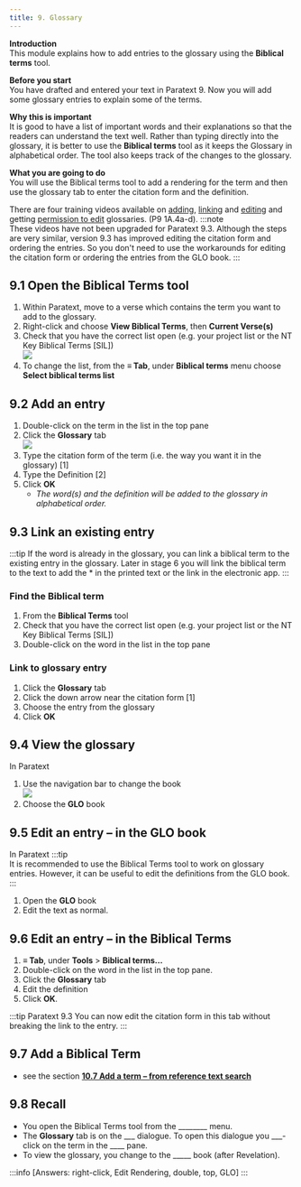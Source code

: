 ```yaml
---
title: 9. Glossary
---
```


**Introduction**  
This module explains how to add entries to the glossary using the **Biblical terms** tool.

**Before you start**  
You have drafted and entered your text in Paratext 9. Now you will add some glossary entries to explain some of the terms.

**Why this is important**  
It is good to have a list of important words and their explanations so that the readers can understand the text well. Rather than typing directly into the glossary, it is better to use the **Biblical terms** tool as it keeps the Glossary in alphabetical order. The tool also keeps track of the changes to the glossary.

**What you are going to do**  
You will use the Biblical terms tool to add a rendering for the term and then use the glossary tab to enter the citation form and the definition.

There are four training videos available on [adding](../../Video-summaries/02-Stage-1/5.Additional/1A.4a.md), [linking](../../Video-summaries/02-Stage-1/5.Additional/1A.4c.md) and [editing](../../Video-summaries/02-Stage-1/5.Additional/1A.4d.md) and getting [permission to edit](../../Video-summaries/02-Stage-1/5.Additional/1A.4b.md) glossaries. (P9 1A.4a-d). :::note   
These videos have not been upgraded for Paratext 9.3. Although the steps are very similar, version 9.3 has improved editing the citation form and ordering the entries. So you don't need to use the workarounds for editing the citation form or ordering the entries from the GLO book.
:::

## 9.1 Open the Biblical Terms tool
1.  Within Paratext, move to a verse which contains the term you want to add to the glossary.
1.  Right-click and choose **View Biblical Terms**, then **Current Verse(s)**
1.  Check that you have the correct list open (e.g. your project list or the NT Key Biblical Terms [SIL])  
   ![](../media/2b01905ef3b07447852ee02967bd29ef.png)
1.  To change the list, from the **≡ Tab**, under **Biblical terms** menu choose **Select biblical terms list**

## 9.2 Add an entry
1.  Double-click on the term in the list in the top pane
1.  Click the **Glossary** tab  
   ![](../media/a72d1e5b782c3521acd208d3ad948806.png)
1.  Type the citation form of the term (i.e. the way you want it in the glossary) [1]
1.  Type the Definition [2]
1.  Click **OK**
    -  *The word(s) and the definition will be added to the glossary in alphabetical order.*

## 9.3 Link an existing entry
:::tip
If the word is already in the glossary, you can link a biblical term to the existing entry in the glossary. Later in stage 6 you will link the biblical term to the text to add the \* in the printed text or the link in the electronic app.
:::
### Find the Biblical term
1.  From the **Biblical Terms** tool
1.  Check that you have the correct list open (e.g. your project list or the NT Key Biblical Terms [SIL])
1.  Double-click on the word in the list in the top pane

### Link to glossary entry
1.  Click the **Glossary** tab
3.  Click the down arrow near the citation form [1]
4.  Choose the entry from the glossary
5.  Click **OK**

## 9.4 View the glossary
In Paratext

1.  Use the navigation bar to change the book  
   ![](../media/1ff8980dd966e0b6d022ab9831c08cae.png)
1.  Choose the **GLO** book

## 9.5 Edit an entry – in the GLO book
In Paratext :::tip  
It is recommended to use the Biblical Terms tool to work on glossary entries. However, it can be useful to edit the definitions from the GLO book.
:::

1.  Open the **GLO** book
1.  Edit the text as normal.

## 9.6 Edit an entry – in the Biblical Terms
1.  **≡ Tab**, under **Tools** \> **Biblical terms…**
1.  Double-click on the word in the list in the top pane.
1.  Click the **Glossary** tab
1.  Edit the definition
1.  Click **OK**.

:::tip Paratext 9.3
You can now edit the citation form in this tab without breaking the link to the entry.
:::
## 9.7 Add a Biblical Term
-  see the section [**10.7 Add a term – from reference text search**](BT#107-add-a-term--from-reference-text-search)

## 9.8 Recall
-  You open the Biblical Terms tool from the \_______\_ menu.
-  The **Glossary** tab is on the \__\__\_ dialogue. To open this dialogue you \_\_\_-click on the term in the \_\_\_\_ pane.
-  To view the glossary, you change to the \____\_ book (after Revelation).

:::info
[Answers: right-click, Edit Rendering, double, top, GLO]
:::